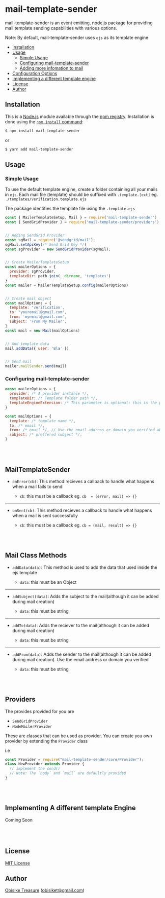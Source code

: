 # mail-template-sender


mail-template-sender is an event emitting, node.js package for providing mail template sending capabilities with various options.

Note: By default, mail-template-sender uses `ejs` as its template engine

<!-- **[Follow me (@obisiket1) on Twitter!](https://twitter.com/intent/user?screen_name=obisiket1)** -->

- [Installation](#installation)
- [Usage](#usage)
  - [Simple Usage](#This-is-how-to-set-it-up-for-your-project)
  - [Configuring mail-template-sender](#Configuring-mail-template-sender)
  - [Adding more infomation to mail](#adding-data-to-mail)
- [Configuration Options](#configuration-options)
- [Implementing a different template engine](#Implement-a-template-engine)
- [License](#license)
- [Author](#author)

## Installation

This is a [Node.js](https://nodejs.org/en/) module available through the
[npm registry](https://www.npmjs.com/). Installation is done using the
[`npm install` command](https://docs.npmjs.com/getting-started/installing-npm-packages-locally):

```sh
$ npm install mail-template-sender
```

or

```sh
$ yarn add mail-template-sender
```

## Usage

### Simple Usage

To use the default template engine, create a folder containing all your mails in `ejs`. Each mail file (template) should be suffixed with `.template.[ext]` eg. `./templates/verification.template.ejs`

The package identifies the template file using the `.template.ejs`

```javascript
const { MailerTemplateSetup, Mail } = require('mail-template-sender')
const { SendGridProvider } = require('mail-template-sender/providers')


// Adding SendGrid Provider
const sgMail = require('@sendgrid/mail');
sgMail.setApiKey(/* Send Grid Key */)
const sgProvider = new SendGridProvider(sgMail);


// Create MailerTemplateSetup
const mailerOptions = {
  provider: sgProvider,
  templateDir: path.join(__dirname, 'templates')
}
const mailer = MailerTemplateSetup.config(mailerOptions)


// Create mail object
const mailOptions = {
  template: 'verification',
  to: 'youremail@gmail.com',
  from: 'myemail@gmail.com',
  subject: 'From My Mailer',
}
const mail = new Mail(mailOptions)


// Add template data
mail.addData({ user: 'Bla' })


// Send mail
mailer.mailSender.send(mail)

```

### Configuring mail-template-sender

```javascript
const mailerOptions = {
  provider: /* A provider instance */,
  templateDir: /* Template folder path */,
  templateEngineExtension: /* This parameter is optional: this is the preffered template engine file extension */
}

const mailOptions = {
  template: /* template name */,
  to: /* email */,
  from: /* email */, // Use the email address or domain you verified above
  subject: /* preffered subject */,
}
```
<br><br/>
## MailTemplateSender

- `onError(cb)`: This method recieves a callback to handle what happens when a mail fails to send

  - `cb`: this must be a callback eg. `cb  = (error, mail) => {}`

------
- `onSent(cb)`: This method recieves a callback to handle what happens when a mail is sent successfully

  - `cb`: this must be a callback eg. `cb = (mail, result) => {}`

<br><br>
## Mail Class Methods

- `addData(data)`: This method is used to add the data that used inside the ejs template

  - `data`: this must be an Object
---
- `addSubject(data)`: Adds the subject to the mail(although it can be added during mail creation)

  - `data`: this must be string
----
- `addTo(data)`: Adds the reciever to the mail(although it can be added during mail creation)

  - `data`: this must be string
----
- `addFrom(data)`: Adds the sender to the mail(although it can be added during mail creation). Use the email address or domain you verified

  - `data`: this must be string

<br></br>
## Providers

The provides provided for you are

- `SendGridProvider`
- `NodeMailerProvider`

These are classes that can be used as provider. You can create you own provider by extending the `Provider` class

i.e

```js
const Provider = require("mail-template-sender/core/Provider");
class NewProvider extends Provider {
  // implement the send()
  // Note: The `body` and `mail` are defaultly provided
}
```

<br></br>
## Implementing A different template Engine

Coming Soon
<br></br>
<br></br>
## License

[MIT License](http://www.opensource.org/licenses/mit-license.php)

## Author

[Obisike Treasure](https://github.com/Otrex) ([obisiket@gmail.com](mailto:obisiket@gmail.com))
